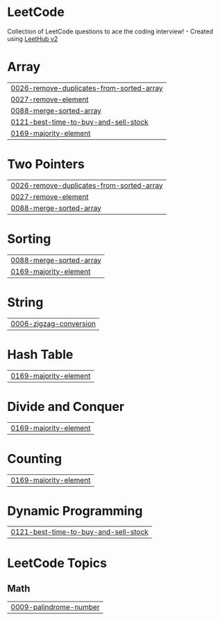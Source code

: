# LeetCode
Collection of LeetCode questions to ace the coding interview! - Created using [LeetHub v2](https://github.com/arunbhardwaj/LeetHub-2.0)


# Array
|  |
| ------- |
| [0026-remove-duplicates-from-sorted-array](https://github.com/sujin-1013/LeetCode/tree/master/0026-remove-duplicates-from-sorted-array) |
| [0027-remove-element](https://github.com/sujin-1013/LeetCode/tree/master/0027-remove-element) |
| [0088-merge-sorted-array](https://github.com/sujin-1013/LeetCode/tree/master/0088-merge-sorted-array) |
| [0121-best-time-to-buy-and-sell-stock](https://github.com/sujin-1013/LeetCode/tree/master/0121-best-time-to-buy-and-sell-stock) |
| [0169-majority-element](https://github.com/sujin-1013/LeetCode/tree/master/0169-majority-element) |
# Two Pointers
|  |
| ------- |
| [0026-remove-duplicates-from-sorted-array](https://github.com/sujin-1013/LeetCode/tree/master/0026-remove-duplicates-from-sorted-array) |
| [0027-remove-element](https://github.com/sujin-1013/LeetCode/tree/master/0027-remove-element) |
| [0088-merge-sorted-array](https://github.com/sujin-1013/LeetCode/tree/master/0088-merge-sorted-array) |
# Sorting
|  |
| ------- |
| [0088-merge-sorted-array](https://github.com/sujin-1013/LeetCode/tree/master/0088-merge-sorted-array) |
| [0169-majority-element](https://github.com/sujin-1013/LeetCode/tree/master/0169-majority-element) |
# String
|  |
| ------- |
| [0006-zigzag-conversion](https://github.com/sujin-1013/LeetCode/tree/master/0006-zigzag-conversion) |
# Hash Table
|  |
| ------- |
| [0169-majority-element](https://github.com/sujin-1013/LeetCode/tree/master/0169-majority-element) |
# Divide and Conquer
|  |
| ------- |
| [0169-majority-element](https://github.com/sujin-1013/LeetCode/tree/master/0169-majority-element) |
# Counting
|  |
| ------- |
| [0169-majority-element](https://github.com/sujin-1013/LeetCode/tree/master/0169-majority-element) |
# Dynamic Programming
|  |
| ------- |
| [0121-best-time-to-buy-and-sell-stock](https://github.com/sujin-1013/LeetCode/tree/master/0121-best-time-to-buy-and-sell-stock) |
<!---LeetCode Topics Start-->
# LeetCode Topics
## Math
|  |
| ------- |
| [0009-palindrome-number](https://github.com/sujin-1013/LeetCode/tree/master/0009-palindrome-number) |
<!---LeetCode Topics End-->